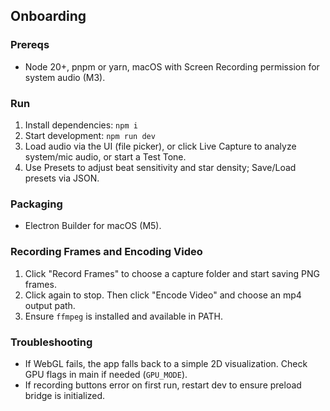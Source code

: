 ## Onboarding

### Prereqs
- Node 20+, pnpm or yarn, macOS with Screen Recording permission for system audio (M3).

### Run
1) Install dependencies: `npm i`
2) Start development: `npm run dev`
3) Load audio via the UI (file picker), or click Live Capture to analyze system/mic audio, or start a Test Tone.
4) Use Presets to adjust beat sensitivity and star density; Save/Load presets via JSON.

### Packaging
- Electron Builder for macOS (M5).

### Recording Frames and Encoding Video
1) Click "Record Frames" to choose a capture folder and start saving PNG frames.
2) Click again to stop. Then click "Encode Video" and choose an mp4 output path.
3) Ensure `ffmpeg` is installed and available in PATH.

### Troubleshooting
- If WebGL fails, the app falls back to a simple 2D visualization. Check GPU flags in main if needed (`GPU_MODE`).
- If recording buttons error on first run, restart dev to ensure preload bridge is initialized.


